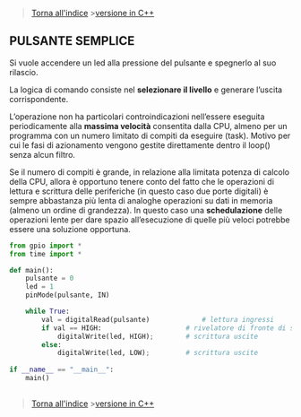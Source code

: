 

>[Torna all'indice](indexpulsanti.md)   >[versione in C++](pulsantememoryless.md)
>
## **PULSANTE SEMPLICE**

Si vuole accendere un led alla pressione del pulsante e spegnerlo al suo rilascio.

La logica di comando consiste nel **selezionare il livello** e generare l’uscita corrispondente.

L’operazione non ha particolari controindicazioni nell’essere eseguita periodicamente alla **massima velocità** consentita dalla CPU, almeno per un programma con un numero limitato di compiti da eseguire (task). Motivo per cui le fasi di azionamento vengono gestite direttamente dentro il loop() senza alcun filtro.

Se il numero di compiti è grande, in relazione alla limitata potenza di calcolo della CPU, allora è opportuno tenere conto del fatto che le operazioni di lettura e scrittura delle periferiche (in questo caso due porte digitali) è sempre abbastanza più lenta di analoghe operazioni su dati in memoria (almeno un ordine di grandezza). In questo caso una **schedulazione** delle operazioni lente per dare spazio all’esecuzione di quelle più veloci potrebbe essere una soluzione opportuna.
```Python	
from gpio import *
from time import *

def main():
	pulsante = 0
	led = 1
	pinMode(pulsante, IN)

	while True:
		val = digitalRead(pulsante)    			# lettura ingressi
		if val == HIGH:      				# rivelatore di fronte di salita
			digitalWrite(led, HIGH);   		# scrittura uscite
		else:
			digitalWrite(led, LOW);  		# scrittura uscite
			
if __name__ == "__main__":
	main()
	
```
>[Torna all'indice](indexpulsanti.md) >[versione in C++](pulsantememoryless.md)
<!--stackedit_data:
eyJoaXN0b3J5IjpbLTEzMzI0MzE3MDldfQ==
-->
